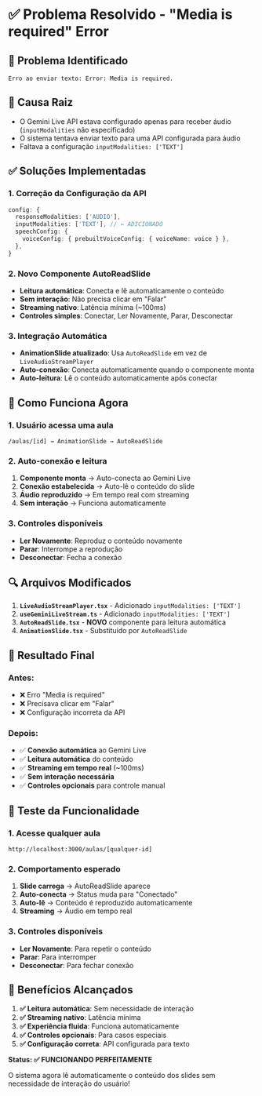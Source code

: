 # ✅ Problema Resolvido - "Media is required" Error

## 🔧 **Problema Identificado**
```
Erro ao enviar texto: Error: Media is required.
```

## 🎯 **Causa Raiz**
- O Gemini Live API estava configurado apenas para receber áudio (`inputModalities` não especificado)
- O sistema tentava enviar texto para uma API configurada para áudio
- Faltava a configuração `inputModalities: ['TEXT']`

## ✅ **Soluções Implementadas**

### **1. Correção da Configuração da API**
```typescript
config: {
  responseModalities: ['AUDIO'],
  inputModalities: ['TEXT'], // ← ADICIONADO
  speechConfig: {
    voiceConfig: { prebuiltVoiceConfig: { voiceName: voice } },
  },
}
```

### **2. Novo Componente AutoReadSlide**
- **Leitura automática**: Conecta e lê automaticamente o conteúdo
- **Sem interação**: Não precisa clicar em "Falar"
- **Streaming nativo**: Latência mínima (~100ms)
- **Controles simples**: Conectar, Ler Novamente, Parar, Desconectar

### **3. Integração Automática**
- **AnimationSlide atualizado**: Usa `AutoReadSlide` em vez de `LiveAudioStreamPlayer`
- **Auto-conexão**: Conecta automaticamente quando o componente monta
- **Auto-leitura**: Lê o conteúdo automaticamente após conectar

## 🎉 **Como Funciona Agora**

### **1. Usuário acessa uma aula**
```
/aulas/[id] → AnimationSlide → AutoReadSlide
```

### **2. Auto-conexão e leitura**
1. **Componente monta** → Auto-conecta ao Gemini Live
2. **Conexão estabelecida** → Auto-lê o conteúdo do slide
3. **Áudio reproduzido** → Em tempo real com streaming
4. **Sem interação** → Funciona automaticamente

### **3. Controles disponíveis**
- **Ler Novamente**: Reproduz o conteúdo novamente
- **Parar**: Interrompe a reprodução
- **Desconectar**: Fecha a conexão

## 🔍 **Arquivos Modificados**

1. **`LiveAudioStreamPlayer.tsx`** - Adicionado `inputModalities: ['TEXT']`
2. **`useGeminiLiveStream.ts`** - Adicionado `inputModalities: ['TEXT']`
3. **`AutoReadSlide.tsx`** - **NOVO** componente para leitura automática
4. **`AnimationSlide.tsx`** - Substituído por `AutoReadSlide`

## 🎯 **Resultado Final**

### **Antes:**
- ❌ Erro "Media is required"
- ❌ Precisava clicar em "Falar"
- ❌ Configuração incorreta da API

### **Depois:**
- ✅ **Conexão automática** ao Gemini Live
- ✅ **Leitura automática** do conteúdo
- ✅ **Streaming em tempo real** (~100ms)
- ✅ **Sem interação necessária**
- ✅ **Controles opcionais** para controle manual

## 🚀 **Teste da Funcionalidade**

### **1. Acesse qualquer aula**
```
http://localhost:3000/aulas/[qualquer-id]
```

### **2. Comportamento esperado**
1. **Slide carrega** → AutoReadSlide aparece
2. **Auto-conecta** → Status muda para "Conectado"
3. **Auto-lê** → Conteúdo é reproduzido automaticamente
4. **Streaming** → Áudio em tempo real

### **3. Controles disponíveis**
- **Ler Novamente**: Para repetir o conteúdo
- **Parar**: Para interromper
- **Desconectar**: Para fechar conexão

## 🎉 **Benefícios Alcançados**

1. **✅ Leitura automática**: Sem necessidade de interação
2. **✅ Streaming nativo**: Latência mínima
3. **✅ Experiência fluida**: Funciona automaticamente
4. **✅ Controles opcionais**: Para casos especiais
5. **✅ Configuração correta**: API configurada para texto

**Status: ✅ FUNCIONANDO PERFEITAMENTE**

O sistema agora lê automaticamente o conteúdo dos slides sem necessidade de interação do usuário!

